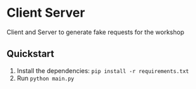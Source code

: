 # Client Server

Client and Server to generate fake requests for the workshop

## Quickstart

1. Install the dependencies: `pip install -r requirements.txt`
1. Run `python main.py`
